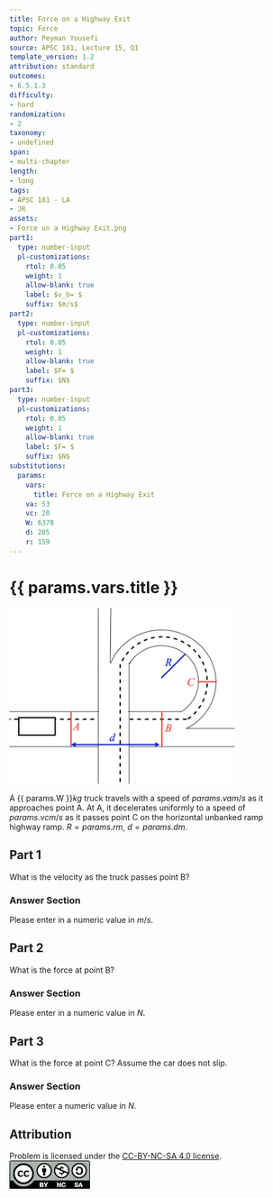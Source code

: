 ```yaml
---
title: Force on a Highway Exit
topic: Force
author: Peyman Yousefi
source: APSC 181, Lecture 15, Q1
template_version: 1.2
attribution: standard
outcomes:
- 6.5.1.3
difficulty:
- hard
randomization:
- 2
taxonomy:
- undefined
span:
- multi-chapter
length:
- long
tags:
- APSC 181 - LA
- JR
assets:
- Force on a Highway Exit.png
part1:
  type: number-input
  pl-customizations:
    rtol: 0.05
    weight: 1
    allow-blank: true
    label: $v_b= $
    suffix: $m/s$
part2:
  type: number-input
  pl-customizations:
    rtol: 0.05
    weight: 1
    allow-blank: true
    label: $F= $
    suffix: $N$
part3:
  type: number-input
  pl-customizations:
    rtol: 0.05
    weight: 1
    allow-blank: true
    label: $F= $
    suffix: $N$
substitutions:
  params:
    vars:
      title: Force on a Highway Exit
    va: 53
    vc: 20
    W: 6378
    d: 285
    r: 159
---
```

# {{ params.vars.title }}
<img src="Force on a Highway Exit.png" width=400>

A {{ params.W }}$kg$ truck travels with a speed of ${{ params.va }}m/s$ as it approaches point A. At A, it decelerates uniformly to a speed of ${{ params.vc }}m/s$ as it passes point C on the horizontal unbanked ramp highway ramp.
$R = {{ params.r }}m$, $d = {{ params.d }}m$.

## Part 1

What is the velocity as the truck passes point B?

### Answer Section

Please enter in a numeric value in $m/s$.

## Part 2

What is the force at point B?

### Answer Section

Please enter in a numeric value in $N$.

## Part 3

What is the force at point C? Assume the car does not slip.

### Answer Section

Please enter a numeric value in $N$.

## Attribution

Problem is licensed under the [CC-BY-NC-SA 4.0 license](https://creativecommons.org/licenses/by-nc-sa/4.0/).<br> ![The Creative Commons 4.0 license requiring attribution-BY, non-commercial-NC, and share-alike-SA license.](https://raw.githubusercontent.com/firasm/bits/master/by-nc-sa.png)